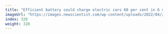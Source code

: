 ```yaml
---
title: "Efficient battery could charge electric cars 60 per cent in 6 minutes"
imageUrl: "https://images.newscientist.com/wp-content/uploads/2022/04/27162704/SEI_100929082.jpg?width=600"
index: 320
weight: 320
---
```

